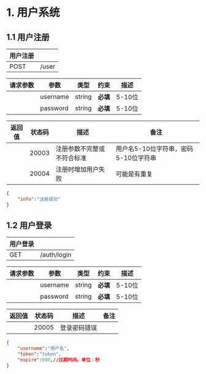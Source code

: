 # 1. 用户系统 
## 1.1 用户注册
| 用户注册 | &nbsp; |
| --- | --- | 
| POST | /user | 

| 请求参数 | 参数 | 类型 | 约束 | 描述 |
| --- | --- | --- | --- | --- |
| &nbsp; | username | string | **必填** | 5-10位 | 
| &nbsp; | password | string | **必填** | 5-10位 | 

| 返回值 | 状态码 | 描述 | 备注 |
| --- | --- | --- | --- |
| &nbsp; | 20003 | 注册参数不完整或不符合标准 | 用户名5-10位字符串，密码5-10位字符串 |
| &nbsp; | 20004 | 注册时增加用户失败 | 可能是有重复 |

```json
{
    "info":"注册成功"
}
```
## 1.2 用户登录
| 用户登录 | &nbsp; |
| --- | --- | 
| GET | /auth/login | 

| 请求参数 | 参数 | 类型 | 约束 | 描述 |
| --- | --- | --- | --- | --- |
| &nbsp; | username | string | **必填** | 5-10位 | 
| &nbsp; | password | string | **必填** | 5-10位 | 

| 返回值 | 状态码 | 描述 | 备注 |
| --- | --- | --- | --- |
| &nbsp; | 20005 | 登录密码错误 | &nbsp; |

```json
{
    "username":"用户名",
    "token":"token",
    "expire":600,//过期时间，单位：秒
}
```